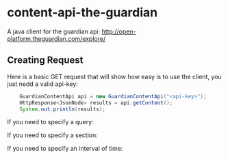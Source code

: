 # content-api-the-guardian
A java client for the guardian api: http://open-platform.theguardian.com/explore/

## Creating Request

Here is a basic GET request that will show how easy is to use the client, you just nedd a valid api-key:

```java
    GuardianContentApi api = new GuardianContentApi("<api-key>");
    HttpResponse<JsonNode> results = api.getContent();
    System.out.println(results);
```

If you need to specify a query:


If you need to specify a section:


If you need to specify an interval of time:
